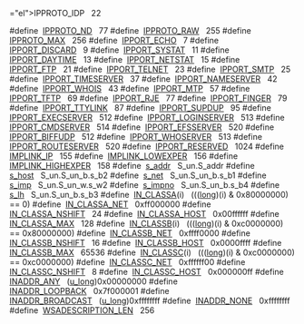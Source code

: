 ="el">IPPROTO_IDP</a>   22</td>
</tr>
<tr>
<td class="memItemLeft" style="text-align: right;" data-nowrap="" data-valign="top">#define </td>
<td class="memItemRight" data-valign="bottom"><a href="macwinsock_8h.md#77a457f04d97156bbcced093ce191760" class="el">IPPROTO_ND</a>   77</td>
</tr>
<tr>
<td class="memItemLeft" style="text-align: right;" data-nowrap="" data-valign="top">#define </td>
<td class="memItemRight" data-valign="bottom"><a href="macwinsock_8h.md#e0a0da86161bade517317aad7c6f3633" class="el">IPPROTO_RAW</a>   255</td>
</tr>
<tr>
<td class="memItemLeft" style="text-align: right;" data-nowrap="" data-valign="top">#define </td>
<td class="memItemRight" data-valign="bottom"><a href="macwinsock_8h.md#3e8f2e359ae0919009eaea11340e12c5" class="el">IPPROTO_MAX</a>   256</td>
</tr>
<tr>
<td class="memItemLeft" style="text-align: right;" data-nowrap="" data-valign="top">#define </td>
<td class="memItemRight" data-valign="bottom"><a href="macwinsock_8h.md#c96d1544c012f33905e46954a34d7d75" class="el">IPPORT_ECHO</a>   7</td>
</tr>
<tr>
<td class="memItemLeft" style="text-align: right;" data-nowrap="" data-valign="top">#define </td>
<td class="memItemRight" data-valign="bottom"><a href="macwinsock_8h.md#666dc8fee6be16dfdc6c79c323810ae6" class="el">IPPORT_DISCARD</a>   9</td>
</tr>
<tr>
<td class="memItemLeft" style="text-align: right;" data-nowrap="" data-valign="top">#define </td>
<td class="memItemRight" data-valign="bottom"><a href="macwinsock_8h.md#5cfa3596c51dd3b3a211069749137b77" class="el">IPPORT_SYSTAT</a>   11</td>
</tr>
<tr>
<td class="memItemLeft" style="text-align: right;" data-nowrap="" data-valign="top">#define </td>
<td class="memItemRight" data-valign="bottom"><a href="macwinsock_8h.md#951e7b9c139f370d59b931cfbfb659b4" class="el">IPPORT_DAYTIME</a>   13</td>
</tr>
<tr>
<td class="memItemLeft" style="text-align: right;" data-nowrap="" data-valign="top">#define </td>
<td class="memItemRight" data-valign="bottom"><a href="macwinsock_8h.md#730768d16f3956f599df7d20d4d65bb0" class="el">IPPORT_NETSTAT</a>   15</td>
</tr>
<tr>
<td class="memItemLeft" style="text-align: right;" data-nowrap="" data-valign="top">#define </td>
<td class="memItemRight" data-valign="bottom"><a href="macwinsock_8h.md#c8a2a2bcb2a9816003b2ccc389637edf" class="el">IPPORT_FTP</a>   21</td>
</tr>
<tr>
<td class="memItemLeft" style="text-align: right;" data-nowrap="" data-valign="top">#define </td>
<td class="memItemRight" data-valign="bottom"><a href="macwinsock_8h.md#e3e1a6e41eef32d2e8e58e181633542b" class="el">IPPORT_TELNET</a>   23</td>
</tr>
<tr>
<td class="memItemLeft" style="text-align: right;" data-nowrap="" data-valign="top">#define </td>
<td class="memItemRight" data-valign="bottom"><a href="macwinsock_8h.md#6480bf2fd4f23ea67cb06a1358f9759c" class="el">IPPORT_SMTP</a>   25</td>
</tr>
<tr>
<td class="memItemLeft" style="text-align: right;" data-nowrap="" data-valign="top">#define </td>
<td class="memItemRight" data-valign="bottom"><a href="macwinsock_8h.md#c6637744eb86e9f134c09b91a4fce484" class="el">IPPORT_TIMESERVER</a>   37</td>
</tr>
<tr>
<td class="memItemLeft" style="text-align: right;" data-nowrap="" data-valign="top">#define </td>
<td class="memItemRight" data-valign="bottom"><a href="macwinsock_8h.md#5506c2eb9185dcf6d946ee824aeb1a92" class="el">IPPORT_NAMESERVER</a>   42</td>
</tr>
<tr>
<td class="memItemLeft" style="text-align: right;" data-nowrap="" data-valign="top">#define </td>
<td class="memItemRight" data-valign="bottom"><a href="macwinsock_8h.md#772e6be49d352da4c5d51259b7a2b219" class="el">IPPORT_WHOIS</a>   43</td>
</tr>
<tr>
<td class="memItemLeft" style="text-align: right;" data-nowrap="" data-valign="top">#define </td>
<td class="memItemRight" data-valign="bottom"><a href="macwinsock_8h.md#3ba4c5f705dd840765762f81908fcd4c" class="el">IPPORT_MTP</a>   57</td>
</tr>
<tr>
<td class="memItemLeft" style="text-align: right;" data-nowrap="" data-valign="top">#define </td>
<td class="memItemRight" data-valign="bottom"><a href="macwinsock_8h.md#07e57fb7591415bebb82c42c5dcc3864" class="el">IPPORT_TFTP</a>   69</td>
</tr>
<tr>
<td class="memItemLeft" style="text-align: right;" data-nowrap="" data-valign="top">#define </td>
<td class="memItemRight" data-valign="bottom"><a href="macwinsock_8h.md#102843a2b0b999d615e761963e78f28b" class="el">IPPORT_RJE</a>   77</td>
</tr>
<tr>
<td class="memItemLeft" style="text-align: right;" data-nowrap="" data-valign="top">#define </td>
<td class="memItemRight" data-valign="bottom"><a href="macwinsock_8h.md#e718bd406584ec564d97301289aab46f" class="el">IPPORT_FINGER</a>   79</td>
</tr>
<tr>
<td class="memItemLeft" style="text-align: right;" data-nowrap="" data-valign="top">#define </td>
<td class="memItemRight" data-valign="bottom"><a href="macwinsock_8h.md#5267176a187f8823b08c199aa702855a" class="el">IPPORT_TTYLINK</a>   87</td>
</tr>
<tr>
<td class="memItemLeft" style="text-align: right;" data-nowrap="" data-valign="top">#define </td>
<td class="memItemRight" data-valign="bottom"><a href="macwinsock_8h.md#c80150f4d4906d4c890a76f940a92bee" class="el">IPPORT_SUPDUP</a>   95</td>
</tr>
<tr>
<td class="memItemLeft" style="text-align: right;" data-nowrap="" data-valign="top">#define </td>
<td class="memItemRight" data-valign="bottom"><a href="macwinsock_8h.md#453f766d8a078f3353014236effec10a" class="el">IPPORT_EXECSERVER</a>   512</td>
</tr>
<tr>
<td class="memItemLeft" style="text-align: right;" data-nowrap="" data-valign="top">#define </td>
<td class="memItemRight" data-valign="bottom"><a href="macwinsock_8h.md#8a7ec46c13f77f42229e868c7d721564" class="el">IPPORT_LOGINSERVER</a>   513</td>
</tr>
<tr>
<td class="memItemLeft" style="text-align: right;" data-nowrap="" data-valign="top">#define </td>
<td class="memItemRight" data-valign="bottom"><a href="macwinsock_8h.md#c4fd579fd7a363230dbd6bdb03cbd8d4" class="el">IPPORT_CMDSERVER</a>   514</td>
</tr>
<tr>
<td class="memItemLeft" style="text-align: right;" data-nowrap="" data-valign="top">#define </td>
<td class="memItemRight" data-valign="bottom"><a href="macwinsock_8h.md#bcd44c7ff0785e779f6501a19e5a7fa6" class="el">IPPORT_EFSSERVER</a>   520</td>
</tr>
<tr>
<td class="memItemLeft" style="text-align: right;" data-nowrap="" data-valign="top">#define </td>
<td class="memItemRight" data-valign="bottom"><a href="macwinsock_8h.md#025f6cfd93f90b4994061c20ef8d1ad9" class="el">IPPORT_BIFFUDP</a>   512</td>
</tr>
<tr>
<td class="memItemLeft" style="text-align: right;" data-nowrap="" data-valign="top">#define </td>
<td class="memItemRight" data-valign="bottom"><a href="macwinsock_8h.md#2bd57fdb82025c6b834cb89c08184482" class="el">IPPORT_WHOSERVER</a>   513</td>
</tr>
<tr>
<td class="memItemLeft" style="text-align: right;" data-nowrap="" data-valign="top">#define </td>
<td class="memItemRight" data-valign="bottom"><a href="macwinsock_8h.md#8339eb09cba74bdb005f07a86b591b47" class="el">IPPORT_ROUTESERVER</a>   520</td>
</tr>
<tr>
<td class="memItemLeft" style="text-align: right;" data-nowrap="" data-valign="top">#define </td>
<td class="memItemRight" data-valign="bottom"><a href="macwinsock_8h.md#7fa77b3ea1a0f5643b64f85c5087578a" class="el">IPPORT_RESERVED</a>   1024</td>
</tr>
<tr>
<td class="memItemLeft" style="text-align: right;" data-nowrap="" data-valign="top">#define </td>
<td class="memItemRight" data-valign="bottom"><a href="macwinsock_8h.md#5bc10f8709786f2e9ecf285d0b2b6cad" class="el">IMPLINK_IP</a>   155</td>
</tr>
<tr>
<td class="memItemLeft" style="text-align: right;" data-nowrap="" data-valign="top">#define </td>
<td class="memItemRight" data-valign="bottom"><a href="macwinsock_8h.md#3900e39c664ecbc83d27d485f5499a48" class="el">IMPLINK_LOWEXPER</a>   156</td>
</tr>
<tr>
<td class="memItemLeft" style="text-align: right;" data-nowrap="" data-valign="top">#define </td>
<td class="memItemRight" data-valign="bottom"><a href="macwinsock_8h.md#514b59a55ac470fdb043eead3b62a56c" class="el">IMPLINK_HIGHEXPER</a>   158</td>
</tr>
<tr>
<td class="memItemLeft" style="text-align: right;" data-nowrap="" data-valign="top">#define </td>
<td class="memItemRight" data-valign="bottom"><a href="macwinsock_8h.md#8a9761b7b063770d5b27361f3d9f3e5d" class="el">s_addr</a>   S_un.S_addr</td>
</tr>
<tr>
<td class="memItemLeft" style="text-align: right;" data-nowrap="" data-valign="top">#define </td>
<td class="memItemRight" data-valign="bottom"><a href="macwinsock_8h.md#4d3c0b38d0d3d31c7da1fec53513bc12" class="el">s_host</a>   S_un.S_un_b.s_b2</td>
</tr>
<tr>
<td class="memItemLeft" style="text-align: right;" data-nowrap="" data-valign="top">#define </td>
<td class="memItemRight" data-valign="bottom"><a href="macwinsock_8h.md#22f6c4d1610662797d530bc20fa2dcc9" class="el">s_net</a>   S_un.S_un_b.s_b1</td>
</tr>
<tr>
<td class="memItemLeft" style="text-align: right;" data-nowrap="" data-valign="top">#define </td>
<td class="memItemRight" data-valign="bottom"><a href="macwinsock_8h.md#f6f91d731d6d3c713f359171f292a743" class="el">s_imp</a>   S_un.S_un_w.s_w2</td>
</tr>
<tr>
<td class="memItemLeft" style="text-align: right;" data-nowrap="" data-valign="top">#define </td>
<td class="memItemRight" data-valign="bottom"><a href="macwinsock_8h.md#0c7b85429c2c3c346c54b2f9cc8d088a" class="el">s_impno</a>   S_un.S_un_b.s_b4</td>
</tr>
<tr>
<td class="memItemLeft" style="text-align: right;" data-nowrap="" data-valign="top">#define </td>
<td class="memItemRight" data-valign="bottom"><a href="macwinsock_8h.md#34e28bf23ea4f0c2cd1d9a6a6dcd094f" class="el">s_lh</a>   S_un.S_un_b.s_b3</td>
</tr>
<tr>
<td class="memItemLeft" style="text-align: right;" data-nowrap="" data-valign="top">#define </td>
<td class="memItemRight" data-valign="bottom"><a href="macwinsock_8h.md#dd4b6604090d7a80e41e677f1e657a10" class="el">IN_CLASSA</a>(i)   (((<a href="Rave_8h.md#f03dc93db7c58a69ed5c83e1fa49cf0e" class="el">long</a>)(i) &amp; 0x80000000) == 0)</td>
</tr>
<tr>
<td class="memItemLeft" style="text-align: right;" data-nowrap="" data-valign="top">#define </td>
<td class="memItemRight" data-valign="bottom"><a href="macwinsock_8h.md#9f1845719b05b3773c50dc20ebac3b6e" class="el">IN_CLASSA_NET</a>   0xff000000</td>
</tr>
<tr>
<td class="memItemLeft" style="text-align: right;" data-nowrap="" data-valign="top">#define </td>
<td class="memItemRight" data-valign="bottom"><a href="macwinsock_8h.md#3b88a3505cff1f27e6dda7f35b123573" class="el">IN_CLASSA_NSHIFT</a>   24</td>
</tr>
<tr>
<td class="memItemLeft" style="text-align: right;" data-nowrap="" data-valign="top">#define </td>
<td class="memItemRight" data-valign="bottom"><a href="macwinsock_8h.md#7d4163ef838a09a77af10f3dc4291f93" class="el">IN_CLASSA_HOST</a>   0x00ffffff</td>
</tr>
<tr>
<td class="memItemLeft" style="text-align: right;" data-nowrap="" data-valign="top">#define </td>
<td class="memItemRight" data-valign="bottom"><a href="macwinsock_8h.md#b78206c20fcca51d2f1a40421d89ff64" class="el">IN_CLASSA_MAX</a>   128</td>
</tr>
<tr>
<td class="memItemLeft" style="text-align: right;" data-nowrap="" data-valign="top">#define </td>
<td class="memItemRight" data-valign="bottom"><a href="macwinsock_8h.md#7ef6c76be216654afae0f91aec9558dc" class="el">IN_CLASSB</a>(i)   (((<a href="Rave_8h.md#f03dc93db7c58a69ed5c83e1fa49cf0e" class="el">long</a>)(i) &amp; 0xc0000000) == 0x80000000)</td>
</tr>
<tr>
<td class="memItemLeft" style="text-align: right;" data-nowrap="" data-valign="top">#define </td>
<td class="memItemRight" data-valign="bottom"><a href="macwinsock_8h.md#e79ec04d231c5ee427399f6683c77fb4" class="el">IN_CLASSB_NET</a>   0xffff0000</td>
</tr>
<tr>
<td class="memItemLeft" style="text-align: right;" data-nowrap="" data-valign="top">#define </td>
<td class="memItemRight" data-valign="bottom"><a href="macwinsock_8h.md#36eefb3b188901caf371201485020787" class="el">IN_CLASSB_NSHIFT</a>   16</td>
</tr>
<tr>
<td class="memItemLeft" style="text-align: right;" data-nowrap="" data-valign="top">#define </td>
<td class="memItemRight" data-valign="bottom"><a href="macwinsock_8h.md#770b36c365694520902e5fd760557fc8" class="el">IN_CLASSB_HOST</a>   0x0000ffff</td>
</tr>
<tr>
<td class="memItemLeft" style="text-align: right;" data-nowrap="" data-valign="top">#define </td>
<td class="memItemRight" data-valign="bottom"><a href="macwinsock_8h.md#e134ac938d8e81191b8c8ab425212a3b" class="el">IN_CLASSB_MAX</a>   65536</td>
</tr>
<tr>
<td class="memItemLeft" style="text-align: right;" data-nowrap="" data-valign="top">#define </td>
<td class="memItemRight" data-valign="bottom"><a href="macwinsock_8h.md#432f91dececc9ed64febedef15db8601" class="el">IN_CLASSC</a>(i)   (((<a href="Rave_8h.md#f03dc93db7c58a69ed5c83e1fa49cf0e" class="el">long</a>)(i) &amp; 0xc0000000) == 0xc0000000)</td>
</tr>
<tr>
<td class="memItemLeft" style="text-align: right;" data-nowrap="" data-valign="top">#define </td>
<td class="memItemRight" data-valign="bottom"><a href="macwinsock_8h.md#316c2f4d76939c5de8a152e299ac00e6" class="el">IN_CLASSC_NET</a>   0xffffff00</td>
</tr>
<tr>
<td class="memItemLeft" style="text-align: right;" data-nowrap="" data-valign="top">#define </td>
<td class="memItemRight" data-valign="bottom"><a href="macwinsock_8h.md#bc3dfbd295ba204e9d0b2828d2f4b193" class="el">IN_CLASSC_NSHIFT</a>   8</td>
</tr>
<tr>
<td class="memItemLeft" style="text-align: right;" data-nowrap="" data-valign="top">#define </td>
<td class="memItemRight" data-valign="bottom"><a href="macwinsock_8h.md#74c8cabd646be405ad90688e461c48a0" class="el">IN_CLASSC_HOST</a>   0x000000ff</td>
</tr>
<tr>
<td class="memItemLeft" style="text-align: right;" data-nowrap="" data-valign="top">#define </td>
<td class="memItemRight" data-valign="bottom"><a href="macwinsock_8h.md#0d0ad59bc44382aa7f7479f01ffac44e" class="el">INADDR_ANY</a>   (<a href="macwinsock_8h.md#04a40755820b9bdaf3d256f9b9d126b8" class="el">u_long</a>)0x00000000</td>
</tr>
<tr>
<td class="memItemLeft" style="text-align: right;" data-nowrap="" data-valign="top">#define </td>
<td class="memItemRight" data-valign="bottom"><a href="macwinsock_8h.md#d59458ec2ff65995094b40eda983cc77" class="el">INADDR_LOOPBACK</a>   0x7f000001</td>
</tr>
<tr>
<td class="memItemLeft" style="text-align: right;" data-nowrap="" data-valign="top">#define </td>
<td class="memItemRight" data-valign="bottom"><a href="macwinsock_8h.md#c55a4d41458e6b02beec347c2beec1ee" class="el">INADDR_BROADCAST</a>   (<a href="macwinsock_8h.md#04a40755820b9bdaf3d256f9b9d126b8" class="el">u_long</a>)0xffffffff</td>
</tr>
<tr>
<td class="memItemLeft" style="text-align: right;" data-nowrap="" data-valign="top">#define </td>
<td class="memItemRight" data-valign="bottom"><a href="macwinsock_8h.md#d2c86a7f7e6d2480a8b4602add0fc975" class="el">INADDR_NONE</a>   0xffffffff</td>
</tr>
<tr>
<td class="memItemLeft" style="text-align: right;" data-nowrap="" data-valign="top">#define </td>
<td class="memItemRight" data-valign="bottom"><a href="macwinsock_8h.md#fa9754330217882533b4d07df5df5ebd" class="el">WSADESCRIPTION_LEN</a>   256</td>
</tr>
<tr>
<td class="memItemLeft" style="text-align: right;" data-nowrap="" data-valign="t